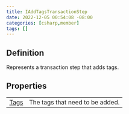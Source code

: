 ```yaml
---
title: IAddTagsTransactionStep
date: 2022-12-05 00:54:08 -08:00
categories: [csharp,member]
tags: []
---
```


## Definition

Represents a transaction step that adds tags.

## Properties
<table><tr><td><!--/posts/csharp.member.entitydb.abstractions.transactions.steps.iaddtagstransactionstep.tags/--><a href='#'>Tags</a></td><td>
The tags that need to be added.
</td></tr></table>
